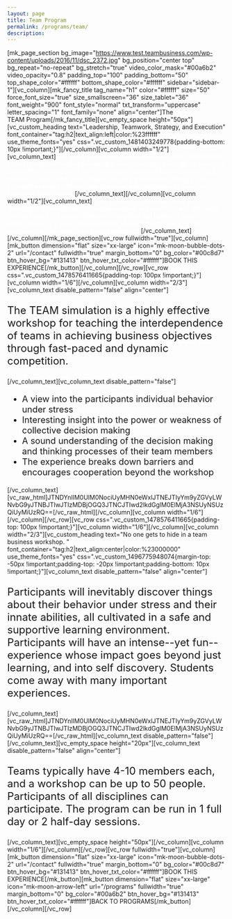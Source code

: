 ```yaml
---
layout: page
title: Team Program
permalink: /programs/team/
description:
---
```

[mk_page_section bg_image="https://www.test.teambusiness.com/wp-content/uploads/2016/11/dsc_2372.jpg" bg_position="center top" bg_repeat="no-repeat" bg_stretch="true" video_color_mask="#00a6b2" video_opacity="0.8" padding_top="100" padding_bottom="50" top_shape_color="#ffffff" bottom_shape_color="#ffffff" sidebar="sidebar-1"][vc_column][mk_fancy_title tag_name="h1" color="#ffffff" size="50" force_font_size="true" size_smallscreen="36" size_tablet="36" font_weight="900" font_style="normal" txt_transform="uppercase" letter_spacing="1" font_family="none" align="center"]The TEAM Program[/mk_fancy_title][vc_empty_space height="50px"][vc_custom_heading text="Leadership, Teamwork, Strategy, and Execution" font_container="tag:h2|text_align:left|color:%23ffffff" use_theme_fonts="yes" css=".vc_custom_1481403249778{padding-bottom: 10px !important;}"][/vc_column][vc_column width="1/2"][vc_column_text]<span style="color: #ffffff;">The TEAM workshop teaches teamwork skills and creates bonds in a group that last beyond the workshop. In this simulation, business competition among the teams is structured to be particularly intense and dynamic. As the workshop progresses, new business challenges put competitors under extreme time pressure, allowing teams to observe behaviors under stress.</span>[/vc_column_text][/vc_column][vc_column width="1/2"][vc_column_text]<span style="color: #ffffff;">Participants learn not only about the importance of teamwork and communication, but also their own strengths and limitations in intense situations. The emotional power of these interactions has a powerful and lasting effect and is for many, a road to increased self awareness and self confidence.</span>[/vc_column_text][/vc_column][/mk_page_section][vc_row fullwidth="true"][vc_column][mk_button dimension="flat" size="xx-large" icon="mk-moon-bubble-dots-2" url="/contact" fullwidth="true" margin_bottom="0" bg_color="#00c8d7" btn_hover_bg="#131413" btn_hover_txt_color="#ffffff"]BOOK THIS EXPERIENCE[/mk_button][/vc_column][/vc_row][vc_row css=".vc_custom_1478576411665{padding-top: 100px !important;}"][vc_column width="1/6"][/vc_column][vc_column width="2/3"][vc_column_text disable_pattern="false" align="center"]
<p style="font-size: 24px; text-align: left;">The TEAM simulation is a highly effective workshop for teaching the interdependence of teams in achieving business objectives through fast-paced and dynamic competition.</p>
[/vc_column_text][vc_column_text disable_pattern="false"]
<ul style="font-size: 20px;">
 	<li class="li1">A view into the participants individual behavior under stress</li>
 	<li class="li1">Interesting insight into the power or weakness of collective decision making</li>
 	<li class="li1">A sound understanding of the decision making and thinking processes of their team members</li>
 	<li class="li1">The experience breaks down barriers and encourages cooperation beyond the workshop</li>
</ul>
[/vc_column_text][vc_raw_html]JTNDYnIlM0UlM0NociUyMHN0eWxlJTNEJTIyYm9yZGVyLWNvbG9yJTNBJTIwJTIzMDBjOGQ3JTNCJTIwd2lkdGglM0ElMjA3NSUyNSUzQiUyMiUzRQ==[/vc_raw_html][/vc_column][vc_column width="1/6"][/vc_column][/vc_row][vc_row css=".vc_custom_1478576411665{padding-top: 100px !important;}"][vc_column width="1/6"][/vc_column][vc_column width="2/3"][vc_custom_heading text="No one gets to hide in a team business workshop. " font_container="tag:h2|text_align:center|color:%23000000" use_theme_fonts="yes" css=".vc_custom_1496775948074{margin-top: -50px !important;padding-top: -20px !important;padding-bottom: 10px !important;}"][vc_column_text disable_pattern="false" align="center"]
<p style="font-size: 24px; text-align: left;">Participants will inevitably discover things about their behavior under stress and their innate abilities, all cultivated in a safe and supportive learning environment. Participants will have an intense--yet fun--experience whose impact goes beyond just learning, and into self discovery. Students come away with many important experiences.</p>
[/vc_column_text][vc_raw_html]JTNDYnIlM0UlM0NociUyMHN0eWxlJTNEJTIyYm9yZGVyLWNvbG9yJTNBJTIwJTIzMDBjOGQ3JTNCJTIwd2lkdGglM0ElMjA3NSUyNSUzQiUyMiUzRQ==[/vc_raw_html][vc_column_text disable_pattern="false"][/vc_column_text][vc_empty_space height="20px"][vc_column_text disable_pattern="false" align="center"]
<p style="font-size: 24px; text-align: left;">Teams typically have 4-10 members each, and a workshop can be up to 50 people. Participants of all disciplines can participate. The program can be run in 1 full day or 2 half-day sessions.</p>
[/vc_column_text][vc_empty_space height="50px"][/vc_column][vc_column width="1/6"][/vc_column][/vc_row][vc_row fullwidth="true"][vc_column][mk_button dimension="flat" size="xx-large" icon="mk-moon-bubble-dots-2" url="/contact" fullwidth="true" margin_bottom="0" bg_color="#00c8d7" btn_hover_bg="#131413" btn_hover_txt_color="#ffffff"]BOOK THIS EXPERIENCE[/mk_button][mk_button dimension="flat" size="xx-large" icon="mk-moon-arrow-left" url="/programs" fullwidth="true" margin_bottom="0" bg_color="#00a6b2" btn_hover_bg="#131413" btn_hover_txt_color="#ffffff"]BACK TO PROGRAMS[/mk_button][/vc_column][/vc_row]

